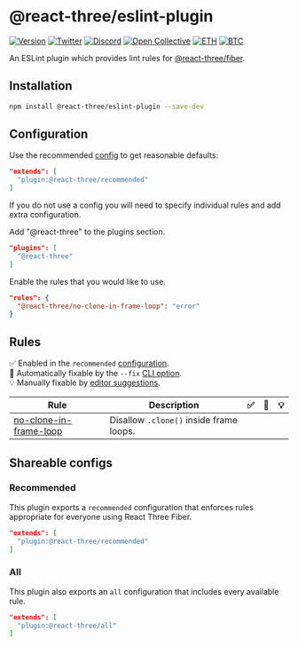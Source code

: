 # @react-three/eslint-plugin

[![Version](https://img.shields.io/npm/v/@react-three/eslint-plugin?style=flat&colorA=000000&colorB=000000)](https://npmjs.com/package/@react-three/eslint-plugin)
[![Twitter](https://img.shields.io/twitter/follow/pmndrs?label=%40pmndrs&style=flat&colorA=000000&colorB=000000&logo=twitter&logoColor=000000)](https://twitter.com/pmndrs)
[![Discord](https://img.shields.io/discord/740090768164651008?style=flat&colorA=000000&colorB=000000&label=discord&logo=discord&logoColor=000000)](https://discord.gg/ZZjjNvJ)
[![Open Collective](https://img.shields.io/opencollective/all/react-three-fiber?style=flat&colorA=000000&colorB=000000)](https://opencollective.com/react-three-fiber)
[![ETH](https://img.shields.io/badge/ETH-f5f5f5?style=flat&colorA=000000&colorB=000000)](https://blockchain.com/eth/address/0x6E3f79Ea1d0dcedeb33D3fC6c34d2B1f156F2682)
[![BTC](https://img.shields.io/badge/BTC-f5f5f5?style=flat&colorA=000000&colorB=000000)](https://blockchain.com/btc/address/36fuguTPxGCNnYZSRdgdh6Ea94brCAjMbH)

An ESLint plugin which provides lint rules for [@react-three/fiber](https://github.com/pmndrs/react-three-fiber).

## Installation

```bash
npm install @react-three/eslint-plugin --save-dev
```

## Configuration

Use the recommended [config](#recommended) to get reasonable defaults:

```json
"extends": [
  "plugin:@react-three/recommended"
]
```

If you do not use a config you will need to specify individual rules and add extra configuration.

Add "@react-three" to the plugins section.

```json
"plugins": [
  "@react-three"
]
```

Enable the rules that you would like to use.

```json
"rules": {
  "@react-three/no-clone-in-frame-loop": "error"
}
```

## Rules

✅ Enabled in the `recommended` [configuration](#recommended).<br>
🔧 Automatically fixable by the `--fix` [CLI option](https://eslint.org/docs/latest/user-guide/command-line-interface#--fix).<br>
💡 Manually fixable by [editor suggestions](https://eslint.org/docs/developer-guide/working-with-rules#providing-suggestions).

<!-- START_RULE_CODEGEN -->
<!-- @command yarn codegen:eslint -->

| Rule                                                                        | Description                             | ✅  | 🔧  | 💡  |
| --------------------------------------------------------------------------- | --------------------------------------- | --- | --- | --- |
| <a href="./docs/rules/no-clone-in-frame-loop.md">no-clone-in-frame-loop</a> | Disallow `.clone()` inside frame loops. |     |     |     |

<!-- END_CODEGEN -->

## Shareable configs

### Recommended

This plugin exports a `recommended` configuration that enforces rules appropriate for everyone using React Three Fiber.

```json
"extends": [
  "plugin:@react-three/recommended"
]
```

### All

This plugin also exports an `all` configuration that includes every available rule.

```json
"extends": [
  "plugin:@react-three/all"
]
```
